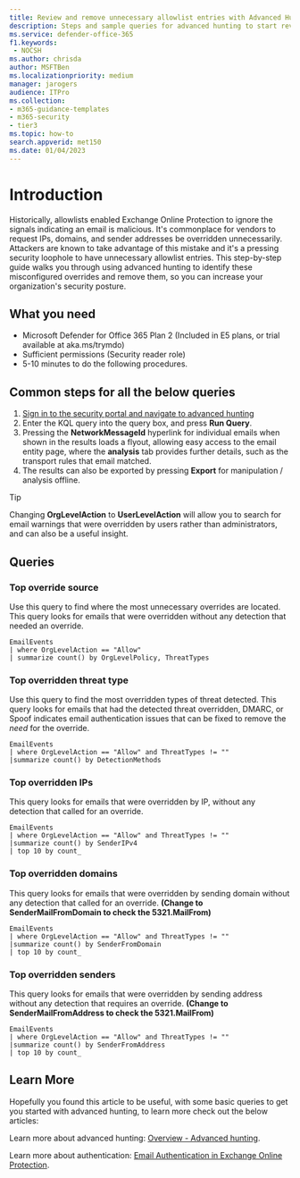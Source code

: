 ```yaml
---
title: Review and remove unnecessary allowlist entries with Advanced Hunting in Microsoft Defender for Office 365
description: Steps and sample queries for advanced hunting to start reviewing your security configuration and removing unnecessary allowlist entries.
ms.service: defender-office-365
f1.keywords: 
 - NOCSH
ms.author: chrisda
author: MSFTBen
ms.localizationpriority: medium
manager: jarogers
audience: ITPro
ms.collection:
- m365-guidance-templates
- m365-security
- tier3
ms.topic: how-to
search.appverid: met150
ms.date: 01/04/2023
---
```


# Introduction

Historically, allowlists enabled Exchange Online Protection to ignore the signals indicating an email is malicious. It's commonplace for vendors to request IPs, domains, and sender addresses be overridden unnecessarily. Attackers are known to take advantage of this mistake and it's a pressing security loophole to have unnecessary allowlist entries. This step-by-step guide walks you through using advanced hunting to identify these misconfigured overrides and remove them, so you can increase your organization's security posture.

## What you need

- Microsoft Defender for Office 365 Plan 2 (Included in E5 plans, or trial available at aka.ms/trymdo)
- Sufficient permissions (Security reader role)
- 5-10 minutes to do the following procedures.

## Common steps for all the below queries

1. [Sign in to the security portal and navigate to advanced hunting](https://security.microsoft.com/advanced-hunting)
2. Enter the KQL query into the query box, and press **Run Query**.
3. Pressing the **NetworkMessageId** hyperlink for individual emails when shown in the results loads a flyout, allowing easy access to the email entity page, where the **analysis** tab provides further details, such as the transport rules that email matched.
4. The results can also be exported by pressing **Export** for manipulation / analysis offline.

> [!TIP]
> Changing **OrgLevelAction** to **UserLevelAction** will allow you to search for email warnings that were overridden by users rather than administrators, and can also be a useful insight.

## Queries

### Top override source

Use this query to find where the most unnecessary overrides are located. This query looks for emails that were overridden without any detection that needed an override.

```kusto
EmailEvents
| where OrgLevelAction == "Allow"
| summarize count() by OrgLevelPolicy, ThreatTypes
```

### Top overridden threat type

Use this query to find the most overridden types of threat detected. This query looks for emails that had the detected threat overridden, DMARC, or Spoof indicates email authentication issues that can be fixed to remove the *need* for the override.

```kusto
EmailEvents
| where OrgLevelAction == "Allow" and ThreatTypes != ""
|summarize count() by DetectionMethods
```

### Top overridden IPs

This query looks for emails that were overridden by IP, without any detection that called for an override.

```kusto
EmailEvents
| where OrgLevelAction == "Allow" and ThreatTypes != ""
|summarize count() by SenderIPv4
| top 10 by count_
```

### Top overridden domains

This query looks for emails that were overridden by sending domain without any detection that called for an override. **(Change to SenderMailFromDomain to check the 5321.MailFrom)**

```kusto
EmailEvents
| where OrgLevelAction == "Allow" and ThreatTypes != ""
|summarize count() by SenderFromDomain
| top 10 by count_
```

### Top overridden senders

This query looks for emails that were overridden by sending address without any detection that requires an override. **(Change to SenderMailFromAddress to check the 5321.MailFrom)**

```kusto
EmailEvents
| where OrgLevelAction == "Allow" and ThreatTypes != ""
|summarize count() by SenderFromAddress
| top 10 by count_
```

## Learn More

Hopefully you found this article to be useful, with some basic queries to get you started with advanced hunting, to learn more check out the below articles:

Learn more about advanced hunting: [Overview - Advanced hunting](/defender/advanced-hunting-overview).

Learn more about authentication: [Email Authentication in Exchange Online Protection](../email-authentication-about.md).

